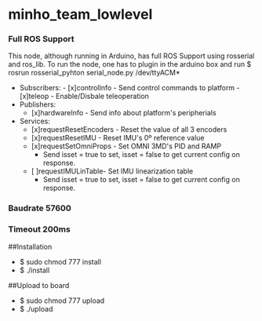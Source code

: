 # minho_team_lowlevel
### Full ROS Support
This node, although running in Arduino, has full ROS Support using rosserial and ros_lib. To run the node, one has to plugin in the arduino box and run $ rosrun rosserial_pyhton serial_node.py /dev/ttyACM*

* Subscribers:
	  - [x]controlInfo - Send control commands to platform 
	  - [x]teleop - Enable/Disbale teleoperation
* Publishers:
  	- [x]hardwareInfo - Send info about platform's peripherials
* Services:
	- [x]requestResetEncoders - Reset the value of all 3 encoders
	- [x]requestResetIMU - Reset IMU's 0º reference value
	- [x]requestSetOmniProps - Set OMNI 3MD's PID and RAMP 
		* Send isset = true to set, isset = false to get current config on response.
	- [ ]requestIMULinTable- Set IMU linearization table
		* Send isset = true to set, isset = false to get current config on response. 
### Baudrate 57600
### Timeout 200ms

##Installation
* $ sudo chmod 777 install
* $ ./install

##Upload to board
* $ sudo chmod 777 upload
* $ ./upload
